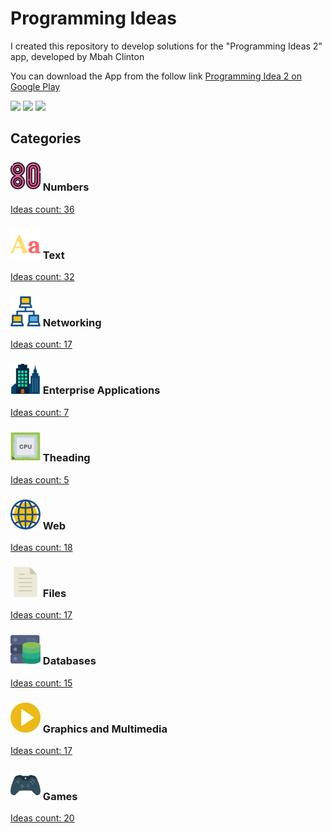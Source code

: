 # Programming Ideas

I created this repository to develop solutions for the "Programming Ideas 2" app, developed by Mbah Clinton

You can download the App from the follow link [Programming Idea 2 on Google Play](https://play.google.com/store/apps/details?id=com.alansa.ideabag2)

![](https://lh3.googleusercontent.com/5Q2H3WJ4026NsseVCVEPH5LbyfLKmVS8iYD5aMFHuWt5tQDqtWjei8_eyDfG7N0I6X0=w720-h310-rw) ![](https://lh3.googleusercontent.com/7uiMZM0XBlB5lIbHYB2SlLjb2xXoA6GaQu3PTC41huuBlRwKya3gkYZIb6lCQYvLAg=w720-h310-rw) ![](https://lh3.googleusercontent.com/bShog3If-uR8Ji4Ld0oOxXtMlhgfBJgncUsh-duj7tSkoWY8lXAMCA1HgkGYnU40oQ=w720-h310-rw)

## Categories

### <img src="images/categories/48/numbers.png" /> Numbers
[Ideas count: 36](numbers.md)

### <img src="images/categories/48/text.png" /> Text
[Ideas count: 32](text.md)

### <img src="images/categories/48/network.png" /> Networking
[Ideas count: 17](networking.md)

### <img src="images/categories/48/enterprise.png" /> Enterprise Applications
[Ideas count: 7](enterprise_applications.md)

### <img src="images/categories/48/cpu.png" /> Theading
[Ideas count: 5](theading.md)

### <img src="images/categories/48/web.png" /> Web
[Ideas count: 18](web.md)

### <img src="images/categories/48/file.png" /> Files
[Ideas count: 17](files.md)

### <img src="images/categories/48/database.png" /> Databases
[Ideas count: 15](databases.md)

### <img src="images/categories/48/multimedia.png" /> Graphics and Multimedia
[Ideas count: 17](graphics_and_multimedia.md)

### <img src="images/categories/48/games.png" /> Games
[Ideas count: 20](games.md)
